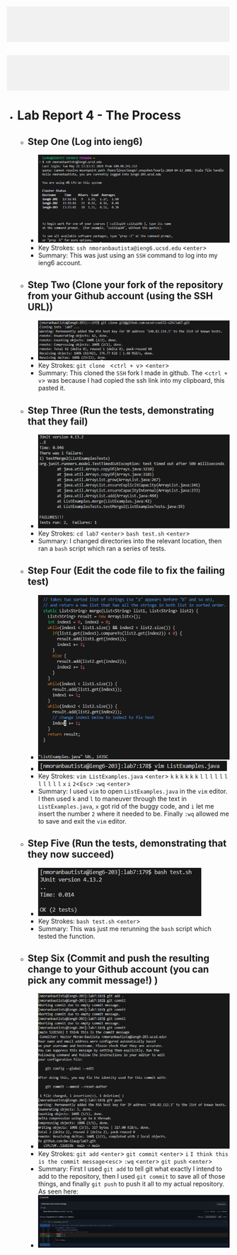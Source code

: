 <div style="background-color:rgba(0, 0, 0, 0.0470588); text-align:center; vertical-align: middle; padding:40px 0;">
</div>

<div style="background-color:rgba(0, 0, 0, 0.0470588); text-align:center; vertical-align: middle; padding:40px 0; margin-top:30px">
</div>

* # Lab Report 4 - The Process
  * ## Step One (Log into ieng6)
    * ![Image](SSH.PNG)
    * Key Strokes: `ssh nmoranbautista@ieng6.ucsd.edu` <`enter`>
    * Summary: This was just using an `SSH` command to log into my ieng6 account. 
  * ## Step Two (Clone your fork of the repository from your Github account (using the SSH URL))
    * ![Image](cloning.PNG)
    * Key Strokes: `git clone ` <`ctrl + v`> <`enter`>
    * Summary: This cloned the `SSH` fork I made in github.  The <`ctrl + v`> was because I had copied the ssh link into my clipboard, this pasted it. 
  * ## Step Three (Run the tests, demonstrating that they fail)
    * ![Image](failedTest.PNG)
    * Key Strokes: `cd lab7` <`enter`> `bash test.sh` <`enter`>
    * Summary: I changed directories into the relevant location, then ran a `bash` script which ran a series of tests. 
  * ## Step Four (Edit the code file to fix the failing test)
    * ![Image](alsoVim.PNG)
    * ![Image](vimOne.PNG)
    * Key Strokes:  `vim ListExamples.java` <`enter`> `k` `k` `k` `k` `k` `k` `l` `l` `l` `l` `l` `l` `l` `l` `l` `l` `l` `x` `i` `2`<`Esc`> `:wq` <`enter`>
    * Summary: I used `vim` to open `ListExamples.java` in the `vim` editor. I then used `k` and `l` to maneuver through the text in `ListExamples.java`, `x` got rid of the buggy code, and `i` let me insert the number `2` where it needed to be. Finally `:wq` allowed me to save and exit the `vim` editor.  
  * ## Step Five (Run the tests, demonstrating that they now succeed)
    * ![Image](passed.PNG)
    * Key Strokes: `bash test.sh` <`enter`>
    * Summary: This was just me rerunning the `bash` script which tested the function. 
  * ## Step Six (Commit and push the resulting change to your Github account (you can pick any commit message!) )
    * ![Image](pushin.PNG)
    * Key Strokes: `git add` <`enter`> `git commit` <`enter`> `i` `I think this is the commit message`<`esc`> `:wq` <`enter`> `git push` <`enter`>
    * Summary: First I used `git add` to tell git what exactly I intend to add to the repository, then I used `git commit` to save all of those things, and finally `git push` to push it all to my actual repository. As seen here:
    * ![Image](gitProof.PNG)
